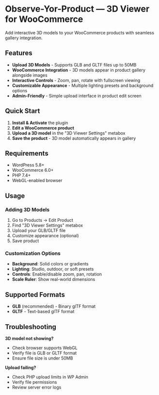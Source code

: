 # Observe-Yor-Product — 3D Viewer for WooCommerce

Add interactive 3D models to your WooCommerce products with seamless gallery integration.

## Features

- **Upload 3D Models** - Supports GLB and GLTF files up to 50MB
- **WooCommerce Integration** - 3D models appear in product gallery alongside images
- **Interactive Controls** - Zoom, pan, rotate with fullscreen viewing
- **Customizable Appearance** - Multiple lighting presets and background options
- **Admin-Friendly** - Simple upload interface in product edit screen

## Quick Start

1. **Install & Activate** the plugin
2. **Edit a WooCommerce product**
3. **Upload a 3D model** in the "3D Viewer Settings" metabox
4. **Save the product** - 3D model automatically appears in gallery

## Requirements

- WordPress 5.8+
- WooCommerce 6.0+
- PHP 7.4+
- WebGL-enabled browser

## Usage

### Adding 3D Models
1. Go to Products → Edit Product
2. Find "3D Viewer Settings" metabox
3. Upload your GLB/GLTF file
4. Customize appearance (optional)
5. Save product

### Customization Options
- **Background**: Solid colors or gradients
- **Lighting**: Studio, outdoor, or soft presets  
- **Controls**: Enable/disable zoom, pan, rotation
- **Scale Ruler**: Show real-world dimensions

## Supported Formats

- **GLB** (recommended) - Binary glTF format
- **GLTF** - Text-based glTF format

## Troubleshooting

**3D model not showing?**
- Check browser supports WebGL
- Verify file is GLB or GLTF format
- Ensure file size is under 50MB

**Upload failing?**
- Check PHP upload limits in WP Admin
- Verify file permissions
- Review server error logs